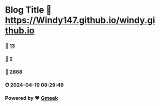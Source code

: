 # Blog Title :link: https://Windy147.github.io/windy.github.io 
### :page_facing_up: [13](https://Windy147.github.io/windy.github.io/tag.html) 
### :speech_balloon: 2 
### :hibiscus: 2868 
### :alarm_clock: 2024-04-19 09:29:49 
### Powered by :heart: [Gmeek](https://github.com/Meekdai/Gmeek)
